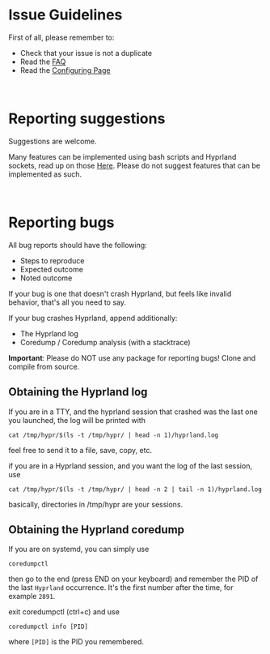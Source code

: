 # Issue Guidelines

First of all, please remember to:
- Check that your issue is not a duplicate
- Read the [FAQ](https://github.com/vaxerski/Hyprland/wiki/FAQ)
- Read the [Configuring Page](https://github.com/vaxerski/Hyprland/wiki/Configuring-Hyprland)

<br/>

# Reporting suggestions
Suggestions are welcome.

Many features can be implemented using bash scripts and Hyprland sockets, read up on those [Here](https://github.com/vaxerski/Hyprland/wiki/IPC). Please do not suggest features that can be implemented as such.

<br/>

# Reporting bugs

All bug reports should have the following:
- Steps to reproduce
- Expected outcome
- Noted outcome

If your bug is one that doesn't crash Hyprland, but feels like invalid behavior, that's all you need to say.

If your bug crashes Hyprland, append additionally:
- The Hyprland log
- Coredump / Coredump analysis (with a stacktrace)

**Important**: Please do NOT use any package for reporting bugs! Clone and compile from source.

## Obtaining the Hyprland log
If you are in a TTY, and the hyprland session that crashed was the last one you launched, the log will be printed with
```
cat /tmp/hypr/$(ls -t /tmp/hypr/ | head -n 1)/hyprland.log
```
feel free to send it to a file, save, copy, etc.

if you are in a Hyprland session, and you want the log of the last session, use
```
cat /tmp/hypr/$(ls -t /tmp/hypr/ | head -n 2 | tail -n 1)/hyprland.log
```

basically, directories in /tmp/hypr are your sessions.

## Obtaining the Hyprland coredump
If you are on systemd, you can simply use
```
coredumpctl
```
then go to the end (press END on your keyboard) and remember the PID of the last `Hyprland` occurrence. It's the first number after the time, for example `2891`.

exit coredumpctl (ctrl+c) and use
```
coredumpctl info [PID]
```
where `[PID]` is the PID you remembered.

